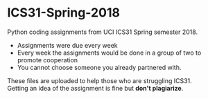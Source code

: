 # ICS31-Spring-2018
Python coding assignments from UCI ICS31 Spring semester 2018.

- Assignments were due every week
- Every week the assignments would be done in a group of two to promote cooperation
- You cannot choose someone you already partnered with.

These files are uploaded to help those who are struggling ICS31.<br>
Getting an idea of the assignment is fine but **don't plagiarize**.
